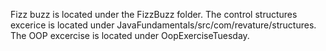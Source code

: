 Fizz buzz is located under the FizzBuzz folder.
The control structures excerice is located under JavaFundamentals/src/com/revature/structures.
The OOP excercise is located under OopExerciseTuesday.
